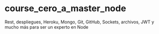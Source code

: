 # course_cero_a_master_node
Rest, despliegues, Heroku, Mongo, Git, GitHub, Sockets, archivos, JWT y mucho más para ser un experto en Node
